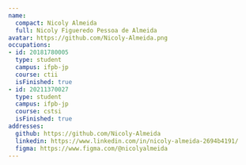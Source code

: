 ```yaml
---
name:
  compact: Nicoly Almeida
  full: Nicoly Figueredo Pessoa de Almeida
avatar: https://github.com/Nicoly-Almeida.png
occupations:
- id: 20181780005
  type: student
  campus: ifpb-jp
  course: ctii
  isFinished: true
- id: 20211370027
  type: student
  campus: ifpb-jp
  course: cstsi
  isFinished: true
addresses:
  github: https://github.com/Nicoly-Almeida
  linkedin: https://www.linkedin.com/in/nicoly-almeida-2694b4191/
  figma: https://www.figma.com/@nicolyalmeida
---
```

